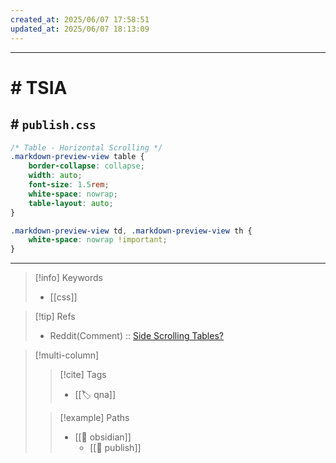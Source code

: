 ```yaml
---
created_at: 2025/06/07 17:58:51
updated_at: 2025/06/07 18:13:09
---
```

---

# # TSIA

## # `publish.css`

```css
/* Table - Horizontal Scrolling */
.markdown-preview-view table {
    border-collapse: collapse;
    width: auto;
    font-size: 1.5rem;
    white-space: nowrap;
    table-layout: auto;
}

.markdown-preview-view td, .markdown-preview-view th {
    white-space: nowrap !important;
}
```

---

> [!info] Keywords
> - [[css]]

> [!tip] Refs
> - Reddit(Comment) :: [Side Scrolling Tables?](https://www.reddit.com/r/ObsidianMD/comments/1asck77/comment/kqpcy0z/?utm_source=share&utm_medium=web3x&utm_name=web3xcss&utm_term=1&utm_content=share_button)

> [!multi-column]
>
>> [!cite] Tags
>> - [[🏷️ qna]]
>
>> [!example] Paths
>>  - [[🔖 obsidian]]
>>    - [[🔖 publish]]
